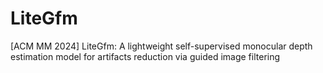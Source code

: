 # LiteGfm
[ACM MM 2024] LiteGfm: A lightweight self-supervised monocular depth estimation model for artifacts reduction via guided image filtering
